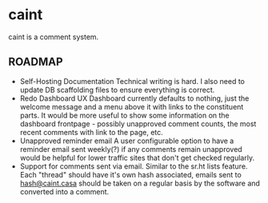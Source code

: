 # caint
caint is a comment system.

## ROADMAP
- Self-Hosting Documentation
    Technical writing is hard. I also need to update DB scaffolding files to ensure everything is correct.
- Redo Dashboard UX
    Dashboard currently defaults to nothing, just the welcome message and a menu above it with links to the constituent parts. It would be more useful to show some information on the dashboard frontpage - possibly unapproved comment counts, the most recent comments with link to the page, etc.
- Unapproved reminder email
    A user configurable option to have a reminder email sent weekly(?) if any comments remain unapproved would be helpful for lower traffic sites that don't get checked regularly.
- Support for comments sent via email.
    Similar to the sr.ht lists feature. Each "thread" should have it's own hash associated, emails sent to hash@caint.casa should be taken on a regular basis by the software and converted into a comment.